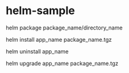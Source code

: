 # helm-sample


helm package package_name/directory_name

helm install app_name package_name.tgz

helm uninstall app_name

helm upgrade app_name package_name.tgz
